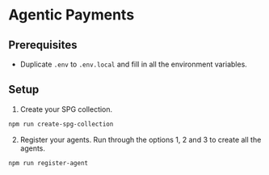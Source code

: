 # Agentic Payments
## Prerequisites

* Duplicate `.env` to `.env.local` and fill in all the environment variables.

## Setup

1. Create your SPG collection.

```bash
npm run create-spg-collection
```

2. Register your agents. Run through the options 1, 2 and 3 to create all the agents.

```bash
npm run register-agent
```
